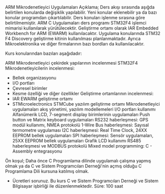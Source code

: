 ARM Mikrodenetleyici Uygulamaları
Açıklama; Ders akışı sırasında aşığda belirtilen konularda değişiklik yapılabilir. Yeni konular eklenebilir ya da bazı konular programdan çıkartılabilir. Ders konuları işlenme sırasına göre belirtilmemiştir. ARM C Uygulamaları ders programı STM32F4 işlemci mimarisi kullanılarak yürütülecektir. Geliştirme ortamı olarak IAR Embedded Workbench for ARM (EWARM) kullanılacaktır. Uygulama konularında STM32 F4 Discovery geliştirme kitinin kullanılması planlanmaktadır. Ayrıca Mikroelektronika ve diğer firmalarının bazı bordları da kullanılacaktır.

Kurs konularından bazıları aşağıdadır:
 
ARM Mikrodenetleyici çekirdek yapılarının incelenmesi
STM32F4 Mikrodenetleyicilerin incelenmesi:
 - Bellek organizasyonu
 - I/O portları
 - Çevresel birimler
 - Kesme özelliği ve diğer özellikler
Geliştirme ortamlarının incelenmesi:
 - IAR EWARM geliştirme ortamı
 - STMicroelectronics STMCube yazılım geliştirme ortamı
Mikrodenetleyici uygulamaları akış yönetimi, yazılım modellemeleri
I/O portları kullanımı
Alfanümerik LCD, 7-segment display birimlerinin uygulamaları
Push button ve Matrix keyboard uygulamaları
RS232 haberleşmesi: GPS modül kullanımı, NMEA protokolü
1-Wire Bus haberleşmesi: Sayısal termometre uygulaması
I2C haberleşmesi: Real Time Clock, 24XX EEPROM bellek uygulamaları
SPI haberleşmesi: Sensör uygulamaları, 25XX EEPROM bellek uygulamaları
Grafik LCD kullanımı
RS485 haberleşmesi ve MODBUS protokolü
Mixed model programming: C - Assembly entegrasyonu
 
Ön koşul; Daha önce C Programlama dilinde uygulamalı çalışma yapmış olmak ya da C ve Sistem Programcıları Derneği'nin açmış olduğu C Programlama Dili kursuna katılmış olmak.
* Ücretleri sorunuz. Bu kurs C ve Sistem Programcıları Derneği ve Sistem Bilgisayar işbirliği ile düzenlenmektedir.
Süre: 
 100 saat

